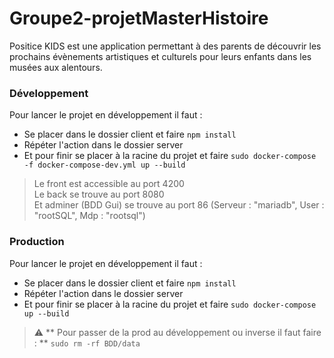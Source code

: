 # Groupe2-projetMasterHistoire

Positice KIDS est une application permettant à des parents de découvrir 
les prochains évènements artistiques et culturels pour leurs enfants dans 
les musées aux alentours.

### Développement

Pour lancer le projet en développement il faut :

* Se placer dans le dossier client et faire ```npm install```
* Répéter l'action dans le dossier server
* Et pour finir se placer à la racine du projet et faire ```sudo docker-compose -f docker-compose-dev.yml up --build```

> <p>Le front est accessible au port 4200<br/>
> Le back se trouve au port 8080<br/>
> Et adminer (BDD Gui) se trouve au port 86 (Serveur : "mariadb", User : "rootSQL", Mdp : "rootsql")</p>

### Production

Pour lancer le projet en développement il faut :

* Se placer dans le dossier client et faire ```npm install```
* Répéter l'action dans le dossier server
* Et pour finir se placer à la racine du projet et faire ```sudo docker-compose up --build```

> :warning: ** Pour passer de la prod au développement ou inverse il faut faire : ** ```sudo rm -rf BDD/data```
